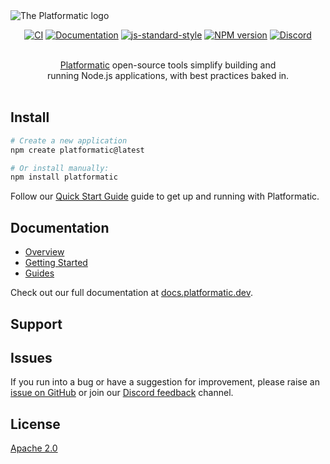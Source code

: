 <picture>
  <source media="(prefers-color-scheme: dark)" srcset="assets/banner-dark.png">
  <source media="(prefers-color-scheme: light)" srcset="assets/banner-light.png">
  <img alt="The Platformatic logo" src="assets/banner-light.png">
</picture>

<div align="center">

[![CI](https://github.com/platformatic/platformatic/actions/workflows/ci.yml/badge.svg)](https://github.com/platformatic/platformatic/actions/workflows/ci.yml)
[![Documentation](https://github.com/platformatic/platformatic/actions/workflows/update-docs.yml/badge.svg)](https://github.com/platformatic/platformatic/actions/workflows/update-docs.yml)
[![js-standard-style](https://img.shields.io/badge/code%20style-standard-brightgreen.svg?style=flat)](https://standardjs.com/)
[![NPM version](https://img.shields.io/npm/v/platformatic.svg?style=flat)](https://www.npmjs.com/package/platformatic)
[![Discord](https://img.shields.io/discord/1011258196905689118)](https://discord.gg/platformatic)

</div>

<p align="center">
  <br/>
  <a href="https://platformatic.dev/">Platformatic</a> open-source tools simplify
	building and
  <br/>
  running Node.js applications, with best practices baked in.
  <br/><br/>
</p>

## Install

```bash
# Create a new application
npm create platformatic@latest

# Or install manually:
npm install platformatic
```

Follow our [Quick Start Guide](https://docs.platformatic.dev/docs/getting-started/quick-start-guide)
guide to get up and running with Platformatic.

## Documentation

- [Overview](https://docs.platformatic.dev/docs/Overview)
- [Getting Started](https://docs.platformatic.dev/docs/getting-started/quick-start-guide)
- [Guides](https://docs.platformatic.dev/docs/guides/movie-quotes-app-tutorial)

Check out our full documentation at [docs.platformatic.dev](https://docs.platformatic.dev).

## Support

## Issues

If you run into a bug or have a suggestion for improvement, please raise an 
[issue on GitHub](https://github.com/platformatic/platformatic/issues/new) or join our [Discord feedback](https://discord.gg/platformatic) channel.

## License

[Apache 2.0](LICENSE)
